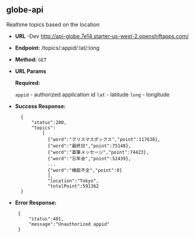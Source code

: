 **globe-api**
----
  Realtime topics based on the location

* **URL**
  -Dev
  http://api-globe.7e14.starter-us-west-2.openshiftapps.com/

* **Endpoint:**
  /topics/:appid/:lat/:long

* **Method:**
  `GET`
  
*  **URL Params**

   **Required:**
 
   `appid` - authorized application id
   `lat` - latitude
   `long` - longitude

* **Success Response:**

  ```
  	{
  		"status":200,
  		"topics":
  			[
  			  {"word":"クリスマスボックス","point":117638},
  			  {"word":"最終日","point":75148},
  			  {"word":"直筆メッセージ","point":74423},
  			  {"word":"忘年会","point":52439},
  			  ...
  			  {"word":"機能不全","point":0}
  			  ],
  			  "location":"Tokyo",
  			  "totalPoint":591362
  	}
  ```
 
* **Error Response:**

   ```
  	{
  		"status":401,
  		"message":"Unauthorized appid"
  	}
  ```
